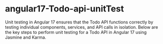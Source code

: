 # angular17-Todo-api-unitTest
Unit testing in Angular 17 ensures that the Todo API functions correctly by testing individual components, services, and API calls in isolation. Below are the key steps to perform unit testing for a Todo API in Angular 17 using Jasmine and Karma.
